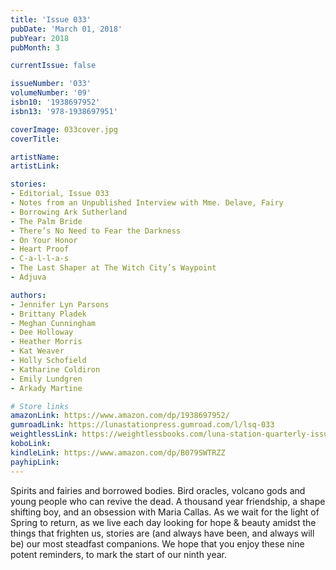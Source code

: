 ```yaml
---
title: 'Issue 033'
pubDate: 'March 01, 2018'
pubYear: 2018
pubMonth: 3

currentIssue: false

issueNumber: '033'
volumeNumber: '09'
isbn10: '1938697952'
isbn13: '978-1938697951'

coverImage: 033cover.jpg
coverTitle: 

artistName: 
artistLink: 

stories:
- Editorial, Issue 033
- Notes from an Unpublished Interview with Mme. Delave, Fairy
- Borrowing Ark Sutherland
- The Palm Bride
- There’s No Need to Fear the Darkness
- On Your Honor
- Heart Proof
- C-a-l-l-a-s
- The Last Shaper at The Witch City’s Waypoint
- Adjuva

authors:
- Jennifer Lyn Parsons
- Brittany Pladek
- Meghan Cunningham
- Dee Holloway
- Heather Morris
- Kat Weaver
- Holly Schofield
- Katharine Coldiron
- Emily Lundgren
- Arkady Martine

# Store links
amazonLink: https://www.amazon.com/dp/1938697952/
gumroadLink: https://lunastationpress.gumroad.com/l/lsq-033
weightlessLink: https://weightlessbooks.com/luna-station-quarterly-issue-033/
koboLink: 
kindleLink: https://www.amazon.com/dp/B079SWTRZZ
payhipLink: 
---
```


Spirits and fairies and borrowed bodies. Bird oracles, volcano gods and young people who can revive the dead. A thousand year friendship, a shape shifting boy, and an obsession with Maria Callas.
As we wait for the light of Spring to return, as we live each day looking for hope &amp; beauty amidst the things that frighten us, stories are (and always have been, and always will be) our most steadfast companions.
We hope that you enjoy these nine potent reminders, to mark the start of our ninth year.
